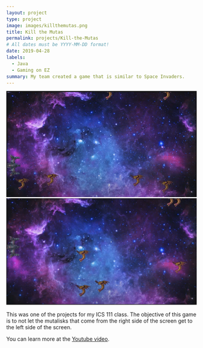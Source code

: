 ```yaml
---
layout: project
type: project
image: images/killthemutas.png
title: Kill the Mutas
permalink: projects/Kill-the-Mutas
# All dates must be YYYY-MM-DD format!
date: 2019-04-28
labels:
  - Java
  - Gaming on EZ
summary: My team created a game that is similar to Space Invaders.
---
```


<div class="ui small rounded images">
  <img class="ui image" src="../images/Project3.png">
  <img class="ui image" src="../images/killthemutas.png">
</div>

This was one of the projects for my ICS 111 class.
The objective of this game is to not let the mutalisks that come from the right side of the screen
get to the left side of the screen.


You can learn more at the [Youtube video](https://www.youtube.com/watch?v=WgVMzIvhTlM&feature=youtu.be).



